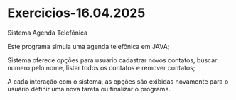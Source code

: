 # Exercicios-16.04.2025
Sistema Agenda Telefônica

Este programa simula uma agenda telefônica em JAVA;

Sistema oferece opções para usuario cadastrar novos contatos, buscar numero pelo nome, listar todos os contatos e remover contatos;

A cada interação com o sistema, as opções são exibidas novamente para o usuário definir uma nova tarefa ou finalizar o programa.



